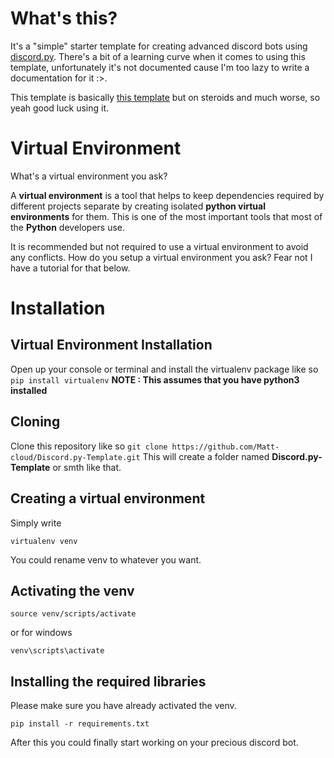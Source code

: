 
# What's this?

It's a "simple" starter template for creating advanced discord bots using [discord.py](https://github.com/Rapptz/discord.py). There's a bit of a learning curve when it comes to using this template, unfortunately it's not documented cause I'm too lazy to write a documentation for it :>.

This template is basically [this template](https://github.com/SourSpoon/Discord.py-Template) but on steroids and much worse, so yeah good luck using it.

# Virtual Environment
What's a virtual environment you ask?

 A **virtual environment** is a tool that helps to keep dependencies required by different projects separate by creating isolated **python virtual environments** for them. This is one of the most important tools that most of the **Python** developers use.

It is recommended but not required to use a virtual environment to avoid any conflicts.
How do you setup a virtual environment you ask? Fear not I have a tutorial for that below.

# Installation
## Virtual Environment Installation
Open up your console or terminal and install the virtualenv package like so `pip install virtualenv`
**NOTE : This assumes that you have python3 installed**

## Cloning
Clone this repository like so `git clone https://github.com/Matt-cloud/Discord.py-Template.git`
This will create a folder named **Discord.py-Template** or smth like that.

## Creating a virtual environment
Simply write
```
virtualenv venv
```
You could rename venv to whatever you want. 

## Activating the venv
```
source venv/scripts/activate
```
or for windows
```
venv\scripts\activate
```
## Installing the required libraries
Please make sure you have already activated the venv.
```
pip install -r requirements.txt
```
After this you could finally start working on your precious discord bot.